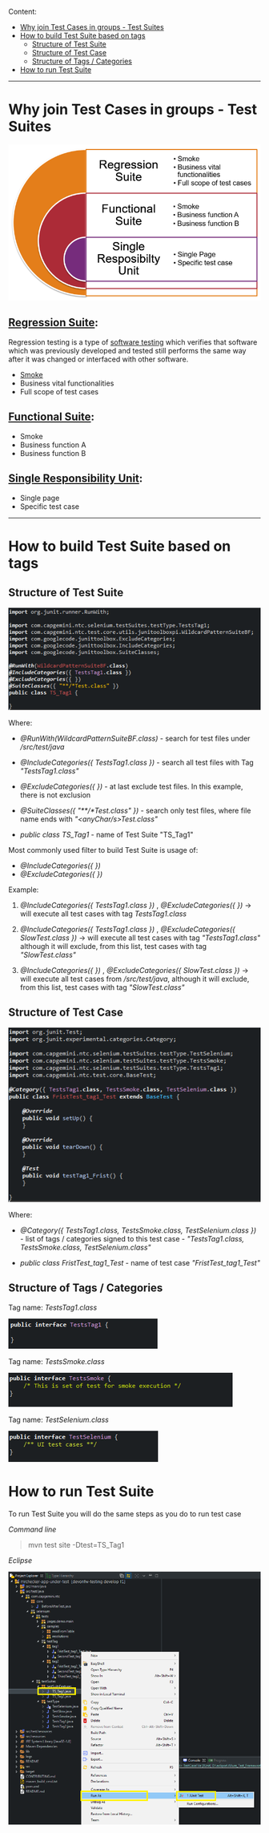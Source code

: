 Content:
* [Why join Test Cases in groups - Test Suites](https://github.com/devonfw/devonfw-testing/wiki/Tags---categories-and-test-suites#why-join-test-cases-in-groups---test-suites)
* [How to build Test Suite based on tags](https://github.com/devonfw/devonfw-testing/wiki/Tags---categories-and-test-suites#how-to-build-test-suite-based-on-tags)
    * [Structure of Test Suite](https://github.com/devonfw/devonfw-testing/wiki/Tags---categories-and-test-suites#structure-of-test-suite)
    * [Structure of Test Case](https://github.com/devonfw/devonfw-testing/wiki/Tags---categories-and-test-suites#structure-of-test-case)
    * [Structure of Tags / Categories](https://github.com/devonfw/devonfw-testing/wiki/Tags---categories-and-test-suites#structure-of-tags--categories)
* [How to run Test Suite](https://github.com/devonfw/devonfw-testing/wiki/Tags---categories-and-test-suites#how-to-run-test-suite)


***


# Why join Test Cases in groups - Test Suites


![](images/allure/50.png)

## [Regression Suite](https://en.wikipedia.org/w/index.php?title=Regression_suite&redirect=no):

Regression testing is a type of [software testing](https://en.wikipedia.org/wiki/Software_testing) which verifies that software which was previously developed and tested still performs the same way after it was changed or interfaced with other software.

  * [Smoke](https://en.wikipedia.org/wiki/Smoke_testing_)
  * Business vital functionalities
  * Full scope of test cases

## [Functional Suite](https://www.rainforestqa.com/blog/2016-06-27-what-is-functional-testing): 

  * Smoke
  * Business function A
  * Business function B

## [Single Responsibility Unit](https://en.wikipedia.org/wiki/Single_responsibility_principle): 

  * Single page
  * Specific test case



***

# How to build Test Suite based on tags

## Structure of Test Suite

![](images/tags/Tags_TestSuite.PNG)

Where:
* *@RunWith(WildcardPatternSuiteBF.class)*  - search for test files under */src/test/java*

* *@IncludeCategories({ TestsTag1.class })* - search all test files with Tag *"TestsTag1.class"*

* *@ExcludeCategories({ })* - at last exclude test files. In this example, there is not exclusion

* *@SuiteClasses({ "\*\*/\*Test.class" })* - search only test files, where file name ends with *"<anyChar/s>Test.class"*

* *public class TS_Tag1*  - name of Test Suite "TS_Tag1"


Most commonly used filter to build Test Suite is usage of: 
* *@IncludeCategories({ })* 
* *@ExcludeCategories({ })* 


Example: 
1. *@IncludeCategories({ TestsTag1.class })* ,  *@ExcludeCategories({ })*   ->   will execute all test cases with tag *TestsTag1.class*

2. *@IncludeCategories({ TestsTag1.class })* ,  *@ExcludeCategories({ SlowTest.class })*   ->   will execute all test cases with tag *"TestsTag1.class"* although it will exclude, from this list, test cases with tag *"SlowTest.class"*

3. *@IncludeCategories({ })* ,  *@ExcludeCategories({ SlowTest.class })*   ->   will execute all test cases from */src/test/java*, although it will exclude, from this list, test cases with tag *"SlowTest.class"*



## Structure of Test Case

![](images/tags/Tags_TestCase.PNG)

Where: 
* *@Category({ TestsTag1.class, TestsSmoke.class, TestSelenium.class })* - list of tags / categories signed to this test case - *"TestsTag1.class, TestsSmoke.class, TestSelenium.class"*

* *public class FristTest_tag1_Test* - name of test case *"FristTest_tag1_Test"*


## Structure of Tags / Categories

Tag name: *TestsTag1.class*

![](images/tags/Tags_TagNameTestTag1.PNG)

Tag name: *TestsSmoke.class*

![](images/tags/Tags_TagNameSmoke.PNG)

Tag name: *TestSelenium.class*

![](images/tags/Tags_TagNameSelenium.PNG)



# How to run Test Suite
To run Test Suite you will do the same steps as you do to run test case

*Command line*

> mvn test site -Dtest=TS_Tag1

*Eclipse*

![](images/tags/Tags_RunTest.PNG)